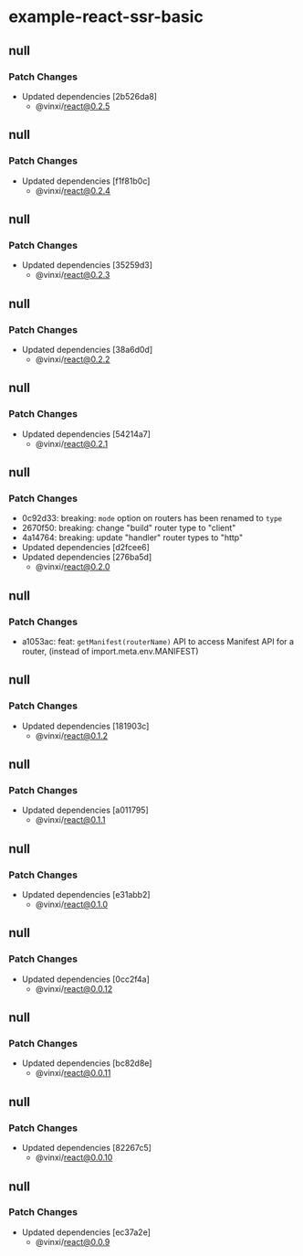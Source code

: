 # example-react-ssr-basic

## null

### Patch Changes

- Updated dependencies [2b526da8]
  - @vinxi/react@0.2.5

## null

### Patch Changes

- Updated dependencies [f1f81b0c]
  - @vinxi/react@0.2.4

## null

### Patch Changes

- Updated dependencies [35259d3]
  - @vinxi/react@0.2.3

## null

### Patch Changes

- Updated dependencies [38a6d0d]
  - @vinxi/react@0.2.2

## null

### Patch Changes

- Updated dependencies [54214a7]
  - @vinxi/react@0.2.1

## null

### Patch Changes

- 0c92d33: breaking: `mode` option on routers has been renamed to `type`
- 2670f50: breaking: change "build" router type to "client"
- 4a14764: breaking: update "handler" router types to "http"
- Updated dependencies [d2fcee6]
- Updated dependencies [276ba5d]
  - @vinxi/react@0.2.0

## null

### Patch Changes

- a1053ac: feat: `getManifest(routerName)` API to access Manifest API for a router, (instead of import.meta.env.MANIFEST)

## null

### Patch Changes

- Updated dependencies [181903c]
  - @vinxi/react@0.1.2

## null

### Patch Changes

- Updated dependencies [a011795]
  - @vinxi/react@0.1.1

## null

### Patch Changes

- Updated dependencies [e31abb2]
  - @vinxi/react@0.1.0

## null

### Patch Changes

- Updated dependencies [0cc2f4a]
  - @vinxi/react@0.0.12

## null

### Patch Changes

- Updated dependencies [bc82d8e]
  - @vinxi/react@0.0.11

## null

### Patch Changes

- Updated dependencies [82267c5]
  - @vinxi/react@0.0.10

## null

### Patch Changes

- Updated dependencies [ec37a2e]
  - @vinxi/react@0.0.9
